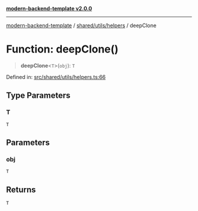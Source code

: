 [**modern-backend-template v2.0.0**](../../../../README.md)

***

[modern-backend-template](../../../../modules.md) / [shared/utils/helpers](../README.md) / deepClone

# Function: deepClone()

> **deepClone**\<`T`\>(`obj`): `T`

Defined in: [src/shared/utils/helpers.ts:66](https://github.com/maemreyo/saas-4cus-nodejs/blob/2a5b3f3aa11335dfa561e80e1feabb8e6084261e/src/shared/utils/helpers.ts#L66)

## Type Parameters

### T

`T`

## Parameters

### obj

`T`

## Returns

`T`
